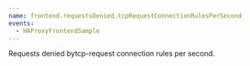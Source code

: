```yaml
---
name: frontend.requestsDenied.tcpRequestConnectionRulesPerSecond
events:
  - HAProxyFrontendSample
---
```


Requests denied bytcp-request connection rules per second.